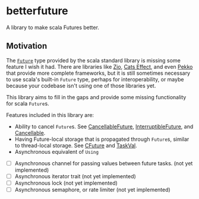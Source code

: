 # betterfuture

A library to make scala Futures better.

## Motivation

The [`Future`](https://www.scala-lang.org/api/3.5.1/scala/concurrent/Future.html) type provided by the scala standard library is missing some feature I wish it had.
There are libraries like [Zio](https://zio.dev/), [Cats Effect](https://typelevel.org/cats-effect/), and even [Pekko](https://pekko.apache.org/) that provide
more complete frameworks, but it is still sometimes necessary to use scala's built-in `Future` type, perhaps for interoperability, or maybe because your codebase isn't
using one of those libraries yet.

This library aims to fill in the gaps and provide some missing functionality for scala `Future`s.

Features included in this library are:

- Ability to cancel `Future`s. See [CancellableFuture](src/CancellableFuture.scala),
  [InterruptibleFuture](src/InterruptibleFuture.scala), and [Cancellable](src/Cancellable.scala).
- Having Future-local storage that is propagated through `Future`s, similar to
  thread-local storage. See [CFuture](src/CFuture.scala) and [TaskVal](src/TaskVal.scala).
- Asynchronous equivalent of `Using`
- [ ] Asynchronous channel for passing values between future tasks. (not yet implemented)
- [ ] Asynchronous iterator trait (not yet implemented)
- [ ] Asynchronous lock (not yet implemented)
- [ ] Asynchronous semaphore, or rate limiter (not yet implemented)
